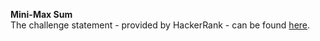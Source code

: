 **Mini-Max Sum**
<br>
The challenge statement - provided by HackerRank -  can be found [here](src/main/resources/Mini-Max%20Sum.pdf).